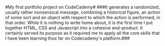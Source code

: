 #My first portfolio project on CodeCademy#
###It generates a randomized, usually rather nonsensical message, combining a historical figure, an action of some sort and an object with respect to which the action is performed,
in that order. While it is nothing to write home about, it is the first time I put together HTML, CSS and Javascript into a cohesive end-product. It certainly served its 
purpose as it required me to apply all the core skills that I have been learning thus far on Codecademy's platform.###
